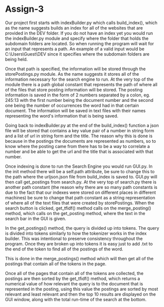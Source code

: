 # Assign-3


Our project first starts with indexBuilder.py which calls build_index(), which as the name suggests builds an index for all of the websites that are provided in the DEV folder. If you do not have an index yet you would run the indexBuilder.py module and specify where the folder that holds the subdomain folders are located. So when running the program will wait  for an input that represents a path. An example of a valid input would be C:\Users\Guest\DEV since it specifies where the subdomain folders are being held. 

Once that path is specified, the information will be stored through the storePostings.py module. As the name suggests it stores all of the information necessary for the search engine to run. At the very top of the module there is a path global constant that represents the path of where all of the files that store posting information will be stored. The posting information is saved in the form of 2 numbers separated by a colon, eg. 245:13 with the first number being the document number and the second one being the number of occurrences the word had in that certain document. The information will be saved in text files with their names representing the word's information that is being saved. 

Going back to indexBuilder.py at the end of the build_index() function a json file will be stored that contains a key value pair of a number in string form and a list of url in string form and the title. The reason why this is done is because in the postings the documents are represented as numbers, so to know where the posting came from there has to be a way to correlate a number and be able to get the url and the title that is associated with that number.

Once indexing is done to run the Search Engine you would run GUI.py. In the init method there will be a self.path attribute, be sure to change this to the path where the urljson.json file from build_index is saved to. GUI.py will then call get_postings from search.py. At the very top of search.py there is another path constant (the reason why there are so many path constants is
due to the fact that our indexes were stored on different places in different machines) be sure to change that path constant as a string representation of where all of the text files that were created by storePostings. When the search button is clicked, get_tfidf() method calls on the merge_posting() method, which calls on the get_posting method, where the text in the search bar in the GUI is given. 

In the get_postings() method, the query is divided up into tokens. The query is divided into tokens similarly to how the tokenizer works in the index builder. This was intentional to preserve consistency throughout the program. Once they are broken up into tokens it is easy just to add .txt to the end of the token to find all of the postings of the word. 

This is done in the merge_postings() method which will then get all of the postings that contain all of the tokens in the page. 

Once all of the pages that contain all of the tokens are collected, the postings are then sorted by the get_tfidf() method, which returns a numerical value of how relevant the query is to the document that is represented in the posting, using this value the postings are sorted by most relevant and least relevant and then the top 10 results are displayed on the GUI window, along with the total run-time of the search at the bottom. 
